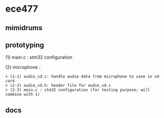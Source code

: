 # ece477

## mimidrums

## prototyping
(1) main.c : stm32 configuration

(2) microphone :

    > (2-1) audio_sd.c: handle audio data from microphone to save in sd card
    > (2-2) audio_sd.h: header file for audio_sd.c
    > (2-3) main.c : stm32 configuration (for testing purpose; will combine with 1)


## docs